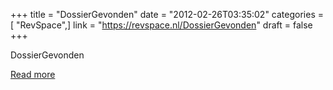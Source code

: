 +++
title = "DossierGevonden"
date = "2012-02-26T03:35:02"
categories = [ "RevSpace",]
link = "https://revspace.nl/DossierGevonden"
draft = false
+++

<div class="mw-content-ltr mw-parser-output" dir="ltr" lang="en-GB"><p><a class="mw-selflink selflink">DossierGevonden</a>
</p></div>

[Read more](https://revspace.nl/DossierGevonden)